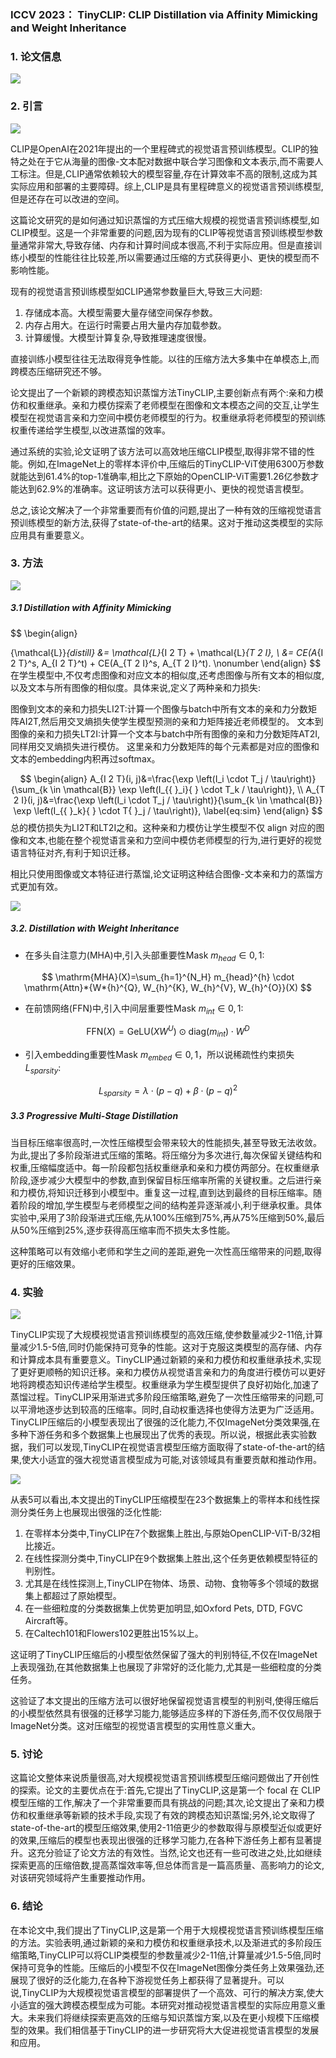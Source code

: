 

### ICCV 2023： TinyCLIP: CLIP Distillation via Affinity Mimicking and Weight Inheritance

### 1. 论文信息

![](https://img-blog.csdnimg.cn/ef7d510eb6e542929ee6313a1fae3b14.png)

### 2. 引言

![](https://img-blog.csdnimg.cn/91220c98823b4273bc582c02e3656a22.png)

CLIP是OpenAI在2021年提出的一个里程碑式的视觉语言预训练模型。CLIP的独特之处在于它从海量的图像-文本配对数据中联合学习图像和文本表示,而不需要人工标注。但是,CLIP通常依赖较大的模型容量,存在计算效率不高的限制,这成为其实际应用和部署的主要障碍。综上,CLIP是具有里程碑意义的视觉语言预训练模型,但是还存在可以改进的空间。

这篇论文研究的是如何通过知识蒸馏的方式压缩大规模的视觉语言预训练模型,如CLIP模型。这是一个非常重要的问题,因为现有的CLIP等视觉语言预训练模型参数量通常非常大,导致存储、内存和计算时间成本很高,不利于实际应用。但是直接训练小模型的性能往往比较差,所以需要通过压缩的方式获得更小、更快的模型而不影响性能。

现有的视觉语言预训练模型如CLIP通常参数量巨大,导致三大问题:

1. 存储成本高。大模型需要大量存储空间保存参数。
2. 内存占用大。在运行时需要占用大量内存加载参数。
3. 计算缓慢。大模型计算复杂,导致推理速度很慢。

直接训练小模型往往无法取得竞争性能。以往的压缩方法大多集中在单模态上,而跨模态压缩研究还不够。

论文提出了一个新颖的跨模态知识蒸馏方法TinyCLIP,主要创新点有两个:亲和力模仿和权重继承。亲和力模仿探索了老师模型在图像和文本模态之间的交互,让学生模型在视觉语言亲和力空间中模仿老师模型的行为。权重继承将老师模型的预训练权重传递给学生模型,以改进蒸馏的效率。

通过系统的实验,论文证明了该方法可以高效地压缩CLIP模型,取得非常不错的性能。例如,在ImageNet上的零样本评价中,压缩后的TinyCLIP-ViT使用6300万参数就能达到61.4%的top-1准确率,相比之下原始的OpenCLIP-ViT需要1.26亿参数才能达到62.9%的准确率。这证明该方法可以获得更小、更快的视觉语言模型。

总之,该论文解决了一个非常重要而有价值的问题,提出了一种有效的压缩视觉语言预训练模型的新方法,获得了state-of-the-art的结果。这对于推动这类模型的实际应用具有重要意义。

### 3. 方法

![](https://img-blog.csdnimg.cn/cab13d3f8cc9475a8cbfb13f8e699c98.png)

##### 3.1 Distillation with Affinity Mimicking

$$
\begin{align}

{\mathcal{L}}_{distill} &= \mathcal{L}_{I 2 T} + \mathcal{L}_{T 2 I}, \\
&= CE(A_{I 2 T}^s, A_{I 2 T}^t) + CE(A_{T 2 I}^s, A_{T 2 I}^t). \nonumber
\end{align}
$$
在学生模型中,不仅考虑图像和对应文本的相似度,还考虑图像与所有文本的相似度,以及文本与所有图像的相似度。具体来说,定义了两种亲和力损失:

图像到文本的亲和力损失LI2T:计算一个图像与batch中所有文本的亲和力分数矩阵AI2T,然后用交叉熵损失使学生模型预测的亲和力矩阵接近老师模型的。
文本到图像的亲和力损失LT2I:计算一个文本与batch中所有图像的亲和力分数矩阵AT2I,同样用交叉熵损失进行模仿。
这里亲和力分数矩阵的每个元素都是对应的图像和文本的embedding内积再过softmax。

$$
\begin{align}
A_{I 2 T}(i, j)&=\frac{\exp \left(I_i \cdot T_j / \tau\right)}{\sum_{k \in \mathcal{B}} \exp \left(I_{{ }_i}{ } \cdot T_k / \tau\right)},
\\
A_{T 2 I}(i, j)&=\frac{\exp \left(I_i \cdot T_j / \tau\right)}{\sum_{k \in \mathcal{B}} \exp \left(I_{{ }_k}{ } \cdot T{ }_j / \tau\right)},
\label{eq:sim}
\end{align}
$$
总的模仿损失为LI2T和LT2I之和。这种亲和力模仿让学生模型不仅 align 对应的图像和文本,也能在整个视觉语言亲和力空间中模仿老师模型的行为,进行更好的视觉语言特征对齐,有利于知识迁移。

相比只使用图像或文本特征进行蒸馏,论文证明这种结合图像-文本亲和力的蒸馏方式更加有效。

![](https://img-blog.csdnimg.cn/269bd3c91ac44287ae20fd4aed998ceb.png)

##### 3.2. Distillation with Weight Inheritance

- 在多头自注意力(MHA)中,引入头部重要性Mask $m_{head} \in {0,1}$:

$$
\mathrm{MHA}(X)=\sum_{h=1}^{N_H} m_{head}^{h} \cdot \mathrm{Attn}*{W*{h}^{Q}, W_{h}^{K}, W_{h}^{V}, W_{h}^{O}}(X)
$$



- 在前馈网络(FFN)中,引入中间层重要性Mask $m_{int} \in {0,1}$:

$$
\mathrm{FFN}(X)=\mathrm{GeLU}(X W^{U}) \odot \mathrm{diag}(m_{int}) \cdot W^{D}
$$



- 引入embedding重要性Mask $m_{embed} \in {0,1}$，所以说稀疏性约束损失 $L_{sparsity}$:

$$
L_{sparsity}=\lambda \cdot (p-q)+\beta \cdot (p-q)^{2}
$$



##### 3.3 Progressive Multi-Stage Distillation

当目标压缩率很高时,一次性压缩模型会带来较大的性能损失,甚至导致无法收敛。为此,提出了多阶段渐进式压缩的策略。将压缩分为多次进行,每次保留关键结构和权重,压缩幅度适中。每一阶段都包括权重继承和亲和力模仿两部分。在权重继承阶段,逐步减少大模型中的参数,直到保留目标压缩率所需的关键权重。之后进行亲和力模仿,将知识迁移到小模型中。重复这一过程,直到达到最终的目标压缩率。随着阶段的增加,学生模型与老师模型之间的结构差异逐渐减小,利于继承权重。具体实验中,采用了3阶段渐进式压缩,先从100%压缩到75%,再从75%压缩到50%,最后从50%压缩到25%,逐步获得高压缩率而不损失太多性能。

这种策略可以有效缩小老师和学生之间的差距,避免一次性高压缩带来的问题,取得更好的压缩效果。

### 4. 实验

![](https://img-blog.csdnimg.cn/8a3da0c4f67744e5b87b048a4ad1ee8a.png)

TinyCLIP实现了大规模视觉语言预训练模型的高效压缩,使参数量减少2-11倍,计算量减少1.5-5倍,同时仍能保持可竞争的性能。这对于克服这类模型的高存储、内存和计算成本具有重要意义。TinyCLIP通过新颖的亲和力模仿和权重继承技术,实现了更好更顺畅的知识迁移。亲和力模仿从视觉语言亲和力的角度进行模仿可以更好地将跨模态知识传递给学生模型。权重继承为学生模型提供了良好初始化,加速了蒸馏过程。TinyCLIP采用渐进式多阶段压缩策略,避免了一次性压缩带来的问题,可以平滑地逐步达到较高的压缩率。同时,自动权重选择也使得方法更为广泛适用。TinyCLIP压缩后的小模型表现出了很强的泛化能力,不仅ImageNet分类效果强,在多种下游任务和多个数据集上也展现出了优秀的表现。所以说，根据此表实验数据，我们可以发现,TinyCLIP在视觉语言模型压缩方面取得了state-of-the-art的结果,使大小适宜的强大视觉语言模型成为可能,对该领域具有重要贡献和推动作用。

![](https://img-blog.csdnimg.cn/34f21dd1eb6b49f1b957ad6e8f76b094.png)

从表5可以看出,本文提出的TinyCLIP压缩模型在23个数据集上的零样本和线性探测分类任务上也展现出很强的泛化性能:

1. 在零样本分类中,TinyCLIP在7个数据集上胜出,与原始OpenCLIP-ViT-B/32相比接近。
2. 在线性探测分类中,TinyCLIP在9个数据集上胜出,这个任务更依赖模型特征的判别性。
3. 尤其是在线性探测上,TinyCLIP在物体、场景、动物、食物等多个领域的数据集上都超过了原始模型。
4. 在一些细粒度的分类数据集上优势更加明显,如Oxford Pets, DTD, FGVC Aircraft等。
5. 在Caltech101和Flowers102更胜出15%以上。

这证明了TinyCLIP压缩后的小模型依然保留了强大的判别特征,不仅在ImageNet上表现强劲,在其他数据集上也展现了非常好的泛化能力,尤其是一些细粒度的分类任务。

这验证了本文提出的压缩方法可以很好地保留视觉语言模型的判别력,使得压缩后的小模型依然具有很强的迁移学习能力,能够适应多样的下游任务,而不仅仅局限于ImageNet分类。这对压缩型的视觉语言模型的实用性意义重大。

### 5. 讨论

这篇论文整体来说质量很高,对大规模视觉语言预训练模型压缩问题做出了开创性的探索。论文的主要优点在于:首先,它提出了TinyCLIP,这是第一个 focal 在 CLIP 模型压缩的工作,解决了一个非常重要而具有挑战的问题;其次,论文提出了亲和力模仿和权重继承等新颖的技术手段,实现了有效的跨模态知识蒸馏;另外,论文取得了state-of-the-art的模型压缩效果,使用2-11倍更少的参数取得与原模型近似或更好的效果,压缩后的模型也表现出很强的迁移学习能力,在各种下游任务上都有显著提升。这充分验证了论文方法的有效性。当然,论文也还有一些可改进之处,比如继续探索更高的压缩倍数,提高蒸馏效率等,但总体而言是一篇高质量、高影响力的论文,对该研究领域将产生重要推动作用。

### 6. 结论

在本论文中,我们提出了TinyCLIP,这是第一个用于大规模视觉语言预训练模型压缩的方法。实验表明,通过新颖的亲和力模仿和权重继承技术,以及渐进式的多阶段压缩策略,TinyCLIP可以将CLIP类模型的参数量减少2-11倍,计算量减少1.5-5倍,同时保持可竞争的性能。压缩后的小模型不仅在ImageNet图像分类任务上效果强劲,还展现了很好的泛化能力,在各种下游视觉任务上都获得了显著提升。可以说,TinyCLIP为大规模视觉语言模型的部署提供了一个高效、可行的解决方案,使大小适宜的强大跨模态模型成为可能。本研究对推动视觉语言模型的实际应用意义重大。未来我们将继续探索更高效的压缩与知识蒸馏方案,以及在更小规模下压缩模型的效果。我们相信基于TinyCLIP的进一步研究将大大促进视觉语言模型的发展和应用。
